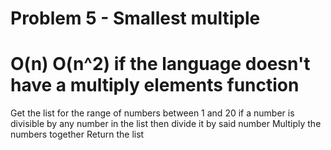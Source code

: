 # Problem 5 - Smallest multiple
# O(n) O(n^2) if the language doesn't have a multiply elements function
Get the list for the range of numbers between 1 and 20
if a number is divisible by any number in the list then divide it by said number
Multiply the numbers together
Return the list